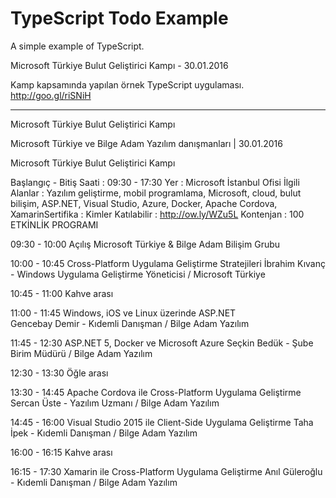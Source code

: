 # TypeScript Todo Example

A simple example of TypeScript.


Microsoft Türkiye Bulut Geliştirici Kampı  - 30.01.2016

Kamp kapsamında yapılan örnek TypeScript uygulaması.
http://goo.gl/riSNiH



---------------------------

Microsoft Türkiye Bulut Geliştirici Kampı

Microsoft Türkiye ve Bilge Adam Yazılım danışmanları | 30.01.2016

Microsoft Türkiye Bulut Geliştirici Kampı

Başlangıç - Bitiş Saati : 09:30 - 17:30
Yer : Microsoft İstanbul Ofisi
İlgili Alanlar : Yazılım geliştirme, mobil programlama, Microsoft, cloud, bulut bilişim, ASP.NET, Visual Studio, Azure, Docker, Apache Cordova, XamarinSertifika : 
Kimler Katılabilir : http://ow.ly/WZu5L
Kontenjan : 100
ETKİNLİK PROGRAMI 

09:30 - 10:00 Açılış 
Microsoft Türkiye & Bilge Adam Bilişim Grubu 

10:00 - 10:45 Cross-Platform Uygulama Geliştirme Stratejileri 
İbrahim Kıvanç - Windows Uygulama Geliştirme Yöneticisi / Microsoft Türkiye 

10:45 - 11:00 Kahve arası	

11:00 - 11:45 Windows, iOS ve Linux üzerinde ASP.NET	
Gencebay Demir - Kıdemli Danışman / Bilge Adam Yazılım 

11:45 - 12:30 ASP.NET 5, Docker ve Microsoft Azure 
Seçkin Bedük - Şube Birim Müdürü / Bilge Adam Yazılım 

12:30 - 13:30 Öğle arası 

13:30 - 14:45 Apache Cordova ile Cross-Platform Uygulama Geliştirme 
Sercan Üste - Yazılım Uzmanı / Bilge Adam Yazılım 

14:45 - 16:00 Visual Studio 2015 ile Client-Side Uygulama Geliştirme 
Taha İpek - Kıdemli Danışman / Bilge Adam Yazılım 

16:00 - 16:15 Kahve arası	

16:15 - 17:30 Xamarin ile Cross-Platform Uygulama Geliştirme 
Anıl Güleroğlu - Kıdemli Danışman / Bilge Adam Yazılım
